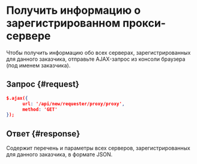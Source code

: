 # Получить информацию о зарегистрированном прокси-сервере

Чтобы получить информацию обо всех серверах, зарегистрированных для данного заказчика, отправьте AJAX-запрос из консоли браузера (под именем заказчика).

## Запрос {#request}

```json
$.ajax({
      url: '/api/new/requester/proxy/proxy',
      method: 'GET'
});
```

## Ответ {#response}

Содержит перечень и параметры всех серверов, зарегистрированных для данного заказчика, в формате JSON.


